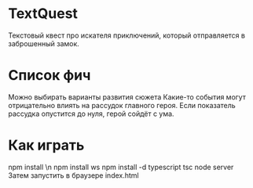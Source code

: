# TextQuest
Текстовый квест про искателя приключений, который отправляется в заброшенный замок.

# Список фич
Можно выбирать варианты развития сюжета
Какие-то события могут отрицательно влиять на рассудок главного героя. Если показатель рассудка опустится до нуля, герой сойдёт с ума.

# Как играть
npm install \n
npm install ws
npm install -d typescript
tsc
node server
Затем запустить в браузере index.html

